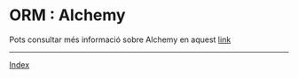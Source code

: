 # ORM : Alchemy

Pots consultar més informació sobre Alchemy en aquest [link](https:///www.sqlalchemy.org)

***
[Index](../../../README.md)
